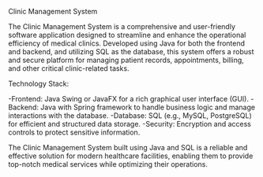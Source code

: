 Clinic Management System

The Clinic Management System is a comprehensive and user-friendly software application designed to streamline and enhance the operational efficiency of medical clinics. Developed using Java for both the frontend and backend, and utilizing SQL as the database, this system offers a robust and secure platform for managing patient records, appointments, billing, and other critical clinic-related tasks.

Technology Stack:

-Frontend: Java Swing or JavaFX for a rich graphical user interface (GUI).
-Backend: Java with Spring framework to handle business logic and manage interactions with the 
 database.
-Database: SQL (e.g., MySQL, PostgreSQL) for efficient and structured data storage.
-Security: Encryption and access controls to protect sensitive information.

The Clinic Management System built using Java and SQL is a reliable and effective solution for modern healthcare facilities, enabling them to provide top-notch medical services while optimizing their operations.

